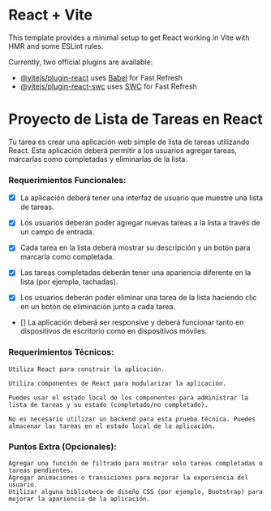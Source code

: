 # React + Vite

This template provides a minimal setup to get React working in Vite with HMR and some ESLint rules.

Currently, two official plugins are available:

- [@vitejs/plugin-react](https://github.com/vitejs/vite-plugin-react/blob/main/packages/plugin-react/README.md) uses [Babel](https://babeljs.io/) for Fast Refresh
- [@vitejs/plugin-react-swc](https://github.com/vitejs/vite-plugin-react-swc) uses [SWC](https://swc.rs/) for Fast Refresh

# Proyecto de Lista de Tareas en React

Tu tarea es crear una aplicación web simple de lista de tareas utilizando React. Esta aplicación deberá permitir a los usuarios agregar tareas, marcarlas como completadas y eliminarlas de la lista.

### Requerimientos Funcionales:

  - [X]  La aplicación deberá tener una interfaz de usuario que muestre una lista de tareas.

  - [X]  Los usuarios deberán poder agregar nuevas tareas a la lista a través de un campo de entrada.

  - [X]  Cada tarea en la lista deberá mostrar su descripción y un botón para marcarla como completada.

  - [X]  Las tareas completadas deberán tener una apariencia diferente en la lista (por ejemplo, tachadas).

  - [X]  Los usuarios deberán poder eliminar una tarea de la lista haciendo clic en un botón de eliminación junto a cada tarea.

  - []  La aplicación deberá ser responsive y deberá funcionar tanto en dispositivos de escritorio como en dispositivos móviles.

### Requerimientos Técnicos:

    Utiliza React para construir la aplicación.

    Utiliza componentes de React para modularizar la aplicación.

    Puedes usar el estado local de los componentes para administrar la lista de tareas y su estado (completado/no completado).

    No es necesario utilizar un backend para esta prueba técnica. Puedes almacenar las tareas en el estado local de la aplicación.

### Puntos Extra (Opcionales):

    Agregar una función de filtrado para mostrar solo tareas completadas o tareas pendientes.
    Agregar animaciones o transiciones para mejorar la experiencia del usuario.
    Utilizar alguna biblioteca de diseño CSS (por ejemplo, Bootstrap) para mejorar la apariencia de la aplicación.